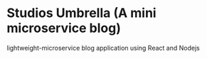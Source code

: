 # Studios Umbrella (A mini microservice blog)

lightweight-microservice blog application using React and Nodejs